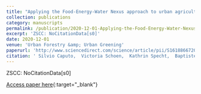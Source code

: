```yaml
---
title: "Applying the Food-Energy-Water Nexus approach to urban agriculture: from FEW to FEWP (Food-Energy-Water-People)"
collection: publications
category: manuscripts
permalink: /publication/2020-12-01-Applying-the-Food-Energy-Water-Nexus-approach-to-urban-agriculture-from-FEW-to-FEWP-Food-Energy-Water-People
excerpt: 'ZSCC: NoCitationData[s0]'
date: 2020-12-01
venue: 'Urban Forestry &amp; Urban Greening'
paperurl: 'http://www.sciencedirect.com/science/article/pii/S1618866720307512'
citation: ' Silvio Caputo,  Victoria Schoen,  Kathrin Specht,  Baptiste Grard,  Chris Blythe,  Nevin Cohen,  Runrid Fox-Kämper,  Jason Hawes,  Joshua Newell,  Lidia Poniży, &quot;Applying the Food-Energy-Water Nexus approach to urban agriculture: from FEW to FEWP (Food-Energy-Water-People).&quot; Urban Forestry &amp;amp; Urban Greening, 2020.'
---
```

ZSCC: NoCitationData[s0]

[Access paper here](http://www.sciencedirect.com/science/article/pii/S1618866720307512){:target="_blank"}
